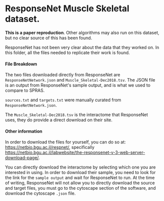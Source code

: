 # ResponseNet Muscle Skeletal dataset.

<!-- TODO: Can we find the source? -->
**This is a paper reproduction**. Other algorithms may also run on this dataset, but no clear source of this has been found.

ResponseNet has not been very clear about the data that they worked on. In this folder, all the files needed to replicate their work is found.

#### File Breakdown
The two files downloaded directly from ResponseNet are `ResponseNetNetwork.json` and `Muscle_Skeletal-Dec2018.tsv`. The JSON file is an output from ResponseNet's sample output, and is what we used to compare to SPRAS.

`sources.txt` and `targets.txt` were manually curated from `ResponseNetNetwork.json`.

The `Muscle_Skeletal-Dec2018.tsv` is the interactome that ResponseNet uses, they do provide a direct download on their site.

#### Other information
In order to download the files for yourself, you can do so at: https://netbio.bgu.ac.il/respnet/, specifically https://netbio.bgu.ac.il/labwebsite/the-responsenet-v-3-web-server-download-page/.

You can directly download the interactome by selecting which one you are interested in using. In order to download their sample, you need to look for the link for the `sample output` and wait for ResponseNet to run. At the time of writing, ResponseNet will not allow you to directly download the source and target files, you must go to the cytoscape section of the software, and download the cytoscape `.json` file.
